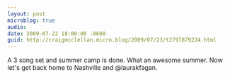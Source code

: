 ```yaml
---
layout: post
microblog: true
audio: 
date: 2009-07-22 18:00:00 -0600
guid: http://craigmcclellan.micro.blog/2009/07/23/t2797879224.html
---
```

A 3 song set and summer camp is done. What an awesome summer. Now let's get back home to Nashville and @laurakfagan.
